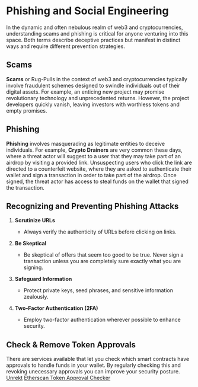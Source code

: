 # Phishing and Social Engineering

In the dynamic and often nebulous realm of web3 and cryptocurrencies, understanding scams and phishing is critical for anyone venturing into this space. Both terms describe deceptive practices but manifest in distinct ways and require different prevention strategies.

## Scams

**Scams** or Rug-Pulls in the context of web3 and cryptocurrencies typically involve fraudulent schemes designed to swindle individuals out of their digital assets. For example, an enticing new project may promise revolutionary technology and unprecedented returns. However, the project developers quickly vanish, leaving investors with worthless tokens and empty promises.

## Phishing

**Phishing** involves masquerading as legitimate entities to deceive individuals. For example, **Crypto Drainers** are very common these days, where a threat actor will suggest to a user that they may take part of an airdrop by visiting a provided link. Unsuspecting users who click the link are directed to a counterfeit website, where they are asked to authenticate their wallet and sign a transaction in order to take part of the airdrop. Once signed, the threat actor has access to steal funds on the wallet that signed the transaction.

## Recognizing and Preventing Phishing Attacks

1. **Scrutinize URLs**
   - Always verify the authenticity of URLs before clicking on links.

2. **Be Skeptical**
   - Be skeptical of offers that seem too good to be true. Never sign a transaction unless you are completely sure exactly what you are signing.

3. **Safeguard Information**
   - Protect private keys, seed phrases, and sensitive information zealously.

4. **Two-Factor Authentication (2FA)**
   - Employ two-factor authentication wherever possible to enhance security.

## Check & Remove Token Approvals

There are services available that let you check which smart contracts have approvals to handle funds in your wallet. By regularly checking this and revoking unecessary approvals you can improve your security posture.
[Unrekt](https://app.unrekt.net/)
[Etherscan Token Approval Checker](https://etherscan.io/tokenapprovalchecker)
